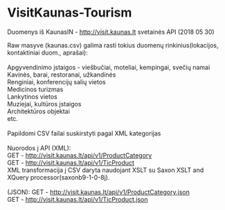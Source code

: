 # VisitKaunas-Tourism

Duomenys iš KaunasIN - http://visit.kaunas.lt svetainės API (2018 05 30)<br>

Raw masyve (kaunas.csv) galima rasti tokius duomenų rinkinius(lokacijos, kontaktiniai duom., aprašai):
<br><br>
Apgyvendinimo įstaigos - viešbučiai, moteliai, kempingai, svečių namai<br>
Kavinės, barai, restoranai, užkandinės<br>
Renginiai, konferencijų salių vietos<br>
Medicinos turizmas<br>
Lankytinos vietos<br>
Muziejai, kultūros įstaigos<br>
Architektūros objektai<br>
etc.<br>
<br>
Papildomi CSV failai suskirstyti pagal XML kategorijas<br>
<br>
Nuorodos į API (XML): <br>
GET - http://visit.kaunas.lt/api/v1/ProductCategory<br>
GET - http://visit.kaunas.lt/api/v1/TicProduct<br>
XML transformacija į CSV daryta naudojant XSLT su Saxon XSLT and XQuery processor(saxonb9-1-0-8j).<br>
<br>
(JSON):
GET - http://visit.kaunas.lt/api/v1/ProductCategory.json<br>
GET - http://visit.kaunas.lt/api/v1/TicProduct.json
